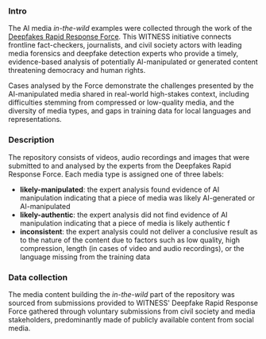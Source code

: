 ### Intro

The AI media *in-the-wild* examples were collected through the work of the [Deepfakes Rapid Response Force](https://www.gen-ai.witness.org/deepfakes-rapid-response-force/). This WITNESS initiative connects frontline fact-checkers, journalists, and civil society actors with leading media forensics and deepfake detection experts who provide a timely, evidence-based analysis of potentially AI-manipulated or generated content threatening democracy and human rights.

Cases analysed by the Force demonstrate the challenges presented by the AI-manipulated media shared in real-world high-stakes context, including difficulties stemming from compressed or low-quality media, and the diversity of media types, and gaps in training data for local languages and representations.

### Description

The repository consists of videos, audio recordings and images that were submitted to and analysed by the experts from the Deepfakes Rapid Response Force. Each media type is assigned one of three labels:

* **likely-manipulated**: the expert analysis found evidence of AI manipulation indicating that a piece of media was likely AI-generated or AI-manipulated  
* **likely-authentic**: the expert analysis did not find evidence of AI manipulation indicating that a piece of media is likely authentic  f
* **inconsistent**: the expert analysis could not deliver a conclusive result as to the nature of the content due to factors such as low quality, high compression, length (in cases of video and audio recordings), or the language missing from the training data

### Data collection 

The media content building the *in-the-wild* part of the repository was sourced from submissions provided to WITNESS' Deepfake Rapid Response Force gathered through voluntary submissions from civil society and media stakeholders, predominantly made of publicly available content from social media.
